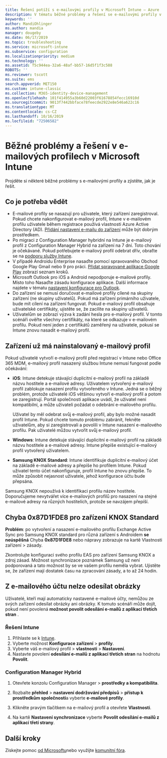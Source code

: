 ```yaml
---
title: Řešení potíží s e-mailovými profily v Microsoft Intune – Azure | Microsoft Docs
description: V tématu běžné problémy a řešení se e-mailovými profily v Microsoft Intune, včetně duplicitních e-mailových profilů a chyb na zařízeních se Samsung KNOX standardem.
keywords: ''
author: MandiOhlinger
ms.author: mandia
manager: dougeby
ms.date: 06/17/2019
ms.topic: troubleshooting
ms.service: microsoft-intune
ms.subservice: configuration
ms.localizationpriority: medium
ms.technology: ''
ms.assetid: f5c944ea-32a6-48af-bb57-16d5f1f3c588
ROBOTS: ''
ms.reviewer: tscott
ms.suite: ems
search.appverid: MET150
ms.custom: intune-classic
ms.collection: M365-identity-device-management
ms.openlocfilehash: 101f414955a3b60d22003f61678854fecc16910d
ms.sourcegitcommit: 9013f7442bbface78feecde2922e8e546a622c16
ms.translationtype: MT
ms.contentlocale: cs-CZ
ms.lasthandoff: 10/16/2019
ms.locfileid: "72506582"
---
```

# <a name="common-issues-and-resolutions-with-email-profiles-in-microsoft-intune"></a>Běžné problémy a řešení v e-mailových profilech v Microsoft Intune

Projděte si některé běžné problémy s e-mailovými profily a zjistěte, jak je řešit.

## <a name="what-you-need-to-know"></a>Co je potřeba vědět

- E-mailové profily se nasazují pro uživatele, který zařízení zaregistroval. Pokud chcete nakonfigurovat e-mailový profil, Intune v e-mailovém profilu uživatele během registrace používá vlastnosti Azure Active Directory (AD). [Přidání nastavení e-mailu do zařízení](email-settings-configure.md) může být dobrým prostředkem.
- Po migraci z Configuration Manager hybridní na Intune je e-mailový profil z Configuration Manager Hybrid na zařízení na 7 dní. Toto chování je očekávané. Pokud potřebujete e-mailový profil odebrat dřív, obraťte se na [podporu služby Intune](../fundamentals/get-support.md).
- V případě Androidu Enterprise nasaďte pomocí spravovaného Obchod Google Play Gmail nebo 9 pro práci. [Přidat spravované aplikace Google Play](../apps/apps-add-android-for-work.md) zobrazí seznam kroků.
- Microsoft Outlook pro iOS a Android nepodporuje e-mailové profily. Místo toho Nasaďte zásadu konfigurace aplikace. Další informace najdete v tématu [nastavení konfigurace pro Outlook](../apps/app-configuration-policies-outlook.md).
- Do zařízení se nemusí doručovat e-mailové profily cílené na skupiny zařízení (ne skupiny uživatelů). Pokud má zařízení primárního uživatele, bude mít cílení na zařízení fungovat. Pokud e-mailový profil obsahuje uživatelské certifikáty, ujistěte se, že zacílíte na skupiny uživatelů.
- Uživatelům se zobrazí výzva k zadání hesla pro e-mailový profil. V tomto scénáři ověřte všechny certifikáty, na které se odkazuje v e-mailovém profilu. Pokud není jeden z certifikátů zaměřený na uživatele, pokusí se Intune znovu nasadit e-mailový profil.

## <a name="device-already-has-an-email-profile-installed"></a>Zařízení už má nainstalovaný e-mailový profil

Pokud uživatelé vytvoří e-mailový profil před registrací v Intune nebo Office 365 MDM, e-mailový profil nasazený službou Intune nemusí fungovat podle očekávání:

- **iOS**: Intune detekuje stávající duplicitní e-mailový profil na základě názvu hostitele a e-mailové adresy. Uživatelem vytvořený e-mailový profil zablokuje nasazení profilu vytvořeného v Intune. Jedná se o běžný problém, protože uživatelé iOS většinou vytvoří e-mailový profil a potom se zaregistrují. Portál společnosti aplikace uvádí, že uživatel není kompatibilní, a může uživateli požádat o odebrání e-mailového profilu.

  Uživatel by měl odebrat svůj e-mailový profil, aby bylo možné nasadit profil Intune. Pokud chcete tomuto problému zabránit, řekněte uživatelům, aby si zaregistrovali a povolili v Intune nasazení e-mailového profilu. Pak uživatelé můžou vytvořit svůj e-mailový profil.

- **Windows**: Intune detekuje stávající duplicitní e-mailový profil na základě názvu hostitele a e-mailové adresy. Intune přepíše existující e-mailový profil vytvořený uživatelem.

- **Samsung KNOX Standard**: Intune identifikuje duplicitní e-mailový účet na základě e-mailové adresy a přepíše ho profilem Intune. Pokud uživatel tento účet nakonfiguruje, profil Intune ho znovu přepíše. To může způsobit nejasnost uživatele, jehož konfigurace účtu bude přepsána.

Samsung KNOX nepoužívá k identifikaci profilu název hostitele. Doporučujeme nevytvářet více e-mailových profilů pro nasazení na stejné e-mailové adresy na různých hostitelích, protože se navzájem přepíší.

## <a name="error-0x87d1fde8-for-knox-standard-device"></a>Chyba 0x87D1FDE8 pro zařízení KNOX Standard

**Problém**: po vytvoření a nasazení e-mailového profilu Exchange Active Sync pro Samsung KNOX standard pro různá zařízení s Androidem **se neúspěšná** Chyba **0x87D1FDE8** nebo nápravy zobrazuje na kartě Vlastnosti zařízení > zásady.

Zkontrolujte konfiguraci svého profilu EAS pro zařízení Samsung KNOX a zdroj zásad. Možnost synchronizace poznámek Samsung už není podporovaná a tato možnost by se ve vašem profilu neměla vybrat. Ujistěte se, že zařízení mají dostatek času na zpracování zásady, a to až 24 hodin.

## <a name="unable-to-send-images-from--email-account"></a>Z e-mailového účtu nelze odesílat obrázky

Uživatelé, kteří mají automaticky nastavené e-mailové účty, nemůžou ze svých zařízení odesílat obrázky ani obrázky. K tomuto scénáři může dojít, pokud není povolená **možnost povolit odesílání e-mailů z aplikací třetích stran** .

### <a name="intune-solution"></a>Řešení Intune

1. Přihlaste se k [Intune](https://go.microsoft.com/fwlink/?linkid=2090973).
2. Vyberte možnost **Konfigurace zařízení** > **profily**.
3. Vyberte váš e-mailový profil > **vlastnosti** > **Nastavení**.
4. Nastavte povolení **odesílání e-mailů z aplikací třetích stran** na hodnotu **Povolit**.

### <a name="configuration-manager-hybrid"></a>Configuration Manager Hybrid

1. Otevřete konzolu Configuration Manager > **prostředky a kompatibilita**.

2. Rozbalte **přehled** > **nastavení dodržování předpisů** > **přístup k prostředkům společnosti**a vyberte **e-mailové profily**.

3. Klikněte pravým tlačítkem na e-mailový profil a otevřete **Vlastnosti**.

4. Na kartě **Nastavení synchronizace** vyberte **Povolit odesílání e-mailů z aplikací třetí strany**.

## <a name="next-steps"></a>Další kroky

Získejte pomoc [od Microsoftu](../fundamentals/get-support.md)nebo využijte [komunitní fóra](https://social.technet.microsoft.com/Forums/en-US/home?category=microsoftintune).
